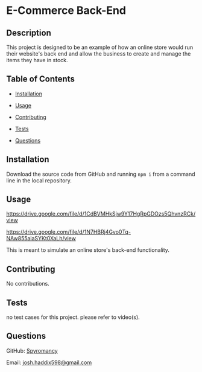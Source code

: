 # E-Commerce Back-End

## Description

This project is designed to be an example of how an online store would run their website's back end and allow the business to create and manage the items they have in stock.

## Table of Contents 

- [Installation](#installation)
- [Usage](#usage)

- [Contributing](#Contributing)
- [Tests](#tests)
- [Questions](#questions)

## Installation

Download the source code from GitHub and running `npm i` from a command line in the local repository.

## Usage

https://drive.google.com/file/d/1CdBVMHkSjw9Y17HgRpGDOzs5QhvnzRCk/view

https://drive.google.com/file/d/1N7HBRj4Gvo0Tq-NAw855aiaSYKt0XaLh/view

This is meant to simulate an online store's back-end functionality.


## Contributing

No contributions.

## Tests

no test cases for this project. please refer to video(s).

## Questions

GitHub: [Spyromancy](https://github.com/Spyromancy)

Email: <josh.haddix598@gmail.com>

